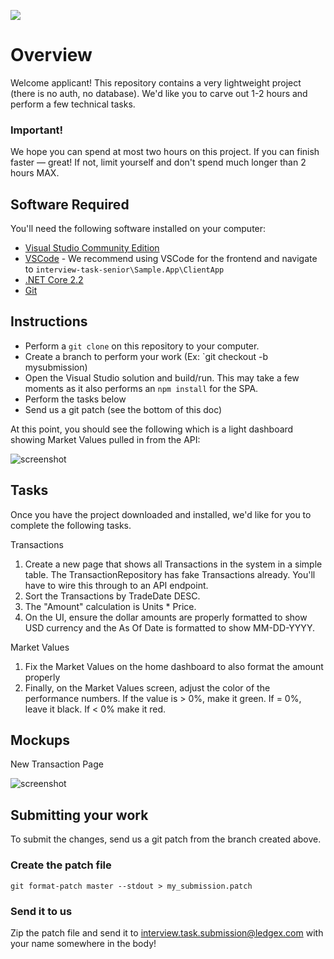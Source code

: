 ![](https://github.com/Ledgex/interview-task-senior/workflows/build-master/badge.svg)

# Overview

Welcome applicant! This repository contains a very lightweight project (there is no auth, no database). We'd like you to carve out 1-2 hours and perform a few technical tasks.

### Important!

We hope you can spend at most two hours on this project. If you can finish faster — great! If not, limit yourself and don't spend much longer than 2 hours MAX.

## Software Required

You'll need the following software installed on your computer:

- [Visual Studio Community Edition](https://visualstudio.microsoft.com/vs/community/)
- [VSCode](https://code.visualstudio.com/) - We recommend using VSCode for the frontend and navigate to `interview-task-senior\Sample.App\ClientApp`
- [.NET Core 2.2](https://dotnet.microsoft.com/download/dotnet-core/2.2)
- [Git](https://git-scm.com/)


## Instructions

- Perform a `git clone` on this repository to your computer.
- Create a branch to perform your work (Ex: `git checkout -b mysubmission)
- Open the Visual Studio solution and build/run. This may take a few moments as it also performs an `npm install` for the SPA.
- Perform the tasks below
- Send us a git patch (see the bottom of this doc)

At this point, you should see the following which is a light dashboard showing Market Values pulled in from the API:

![screenshot](https://github.com/Ledgex/interview-senior-engineer/blob/master/readme/screenshot.png "Screenshot of app")

## Tasks

Once you have the project downloaded and installed, we'd like for you to complete the following tasks.

Transactions
1. Create a new page that shows all Transactions in the system in a simple table. The TransactionRepository has fake Transactions already. You'll have to wire this through to an API endpoint.
2. Sort the Transactions by TradeDate DESC.
3. The "Amount" calculation is Units * Price.
4. On the UI, ensure the dollar amounts are properly formatted to show USD currency and the As Of Date is formatted to show MM-DD-YYYY.

Market Values
1. Fix the Market Values on the home dashboard to also format the amount properly
2. Finally, on the Market Values screen, adjust the color of the performance numbers. If the value is > 0%, make it green. If = 0%, leave it black. If < 0% make it red.

## Mockups

New Transaction Page

![screenshot](https://github.com/Ledgex/interview-senior-engineer/blob/master/readme/mockup-transactions.jpg "Transactions Mockup")

## Submitting your work

To submit the changes, send us a git patch from the branch created above.

### Create the patch file

`git format-patch master --stdout > my_submission.patch`

### Send it to us

Zip the patch file and send it to interview.task.submission@ledgex.com with your name somewhere in the body!

